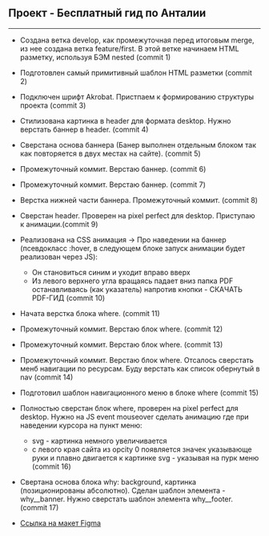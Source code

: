 ## Проект - Бесплатный гид по Анталии
---
* Создана ветка develop, как промежуточная перед итоговым merge, из нее создана ветка feature/first. В этой ветке начинаем HTML разметку, используя БЭМ nested (commit 1)
* Подготовлен самый примитивный шаблон HTML разметки (commit 2)
* Подключен шрифт Akrobat. Пристпаем к формированию структуры проекта (commit 3)
* Стилизована картинка в header для формата desktop. Нужно верстать баннер в header. (commit 4)
* Сверстана основа баннера (Банер выполнен отдельным блоком так как повторяется в двух местах на сайте). (commit 5)
* Промежуточный коммит. Верстаю баннер. (commit 6)
* Промежуточный коммит. Верстаю баннер. (commit 7)
* Верстка нижней части баннера. Промежуточный коммит. (commit 8)
* Сверстан header. Проверен на pixel perfect для desktop. Приступаю к анимации.(commit 9)
* Реализована на CSS анимация -> Про наведении на баннер (псевдокласс :hover, в следующем блоке запуск анимации будет реализован через JS):
  - Он становиться синим и уходит вправо вверх
  - Из левого верхнего угла вращаясь падает вниз папка PDF останавливаясь (как указатель) напротив кнопки - СКАЧАТЬ PDF-ГИД (commit 10)
* Начата верстка блока where. (commit 11)
* Промежуточный коммит. Верстаю блок where. (commit 12)
* Промежуточный коммит. Верстаю блок where. (commit 13)
* Промежуточный коммит. Верстаю блок where. Отсалось сверстать менб навигации по ресурсам. Буду верстать как список обернутый в nav (commit 14)
* Подготовил шаблон навигационного меню в блоке where (commit 15)
* Полностью сверстан блок where, проверен на pixel perfect для desktop. Нужно на JS event mouseover сделать анимацию где при наведении курсора на пункт меню:
  -  svg - картинка немного увеличивается
  - с левого края сайта из opcity 0 появляется значек указывающе руки и плавно двигается к картинке svg - указывая на пурк меню
  (commit 16)
* Свертана основа блока why: background, картинка (позиционированы абсолютно). Сделан шаблон элемента - why__banner. Нужно сверстать шаблон элемента why__footer. (commit 17)


* [Ссылка на макет Figma](https://www.figma.com/file/RumZAqukPt8Pc9O6R5qdCf/%D0%91%D0%95%D0%A1%D0%9F%D0%9B%D0%90%D0%A2%D0%9D%D0%AB%D0%99-PDF-%D0%93%D0%98%D0%94-%D0%9F%D0%9E-%D0%90%D0%9B%D0%90%D0%9D%D0%98%D0%98?type=design&node-id=0-1&mode=design&t=C6YXRd8g64cz8K7Q-0)